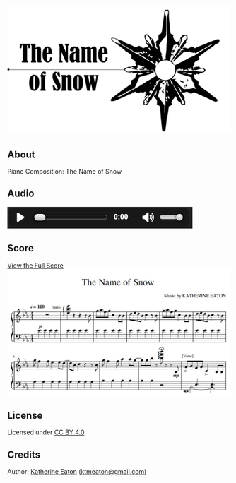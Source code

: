 # ![ktmeaton/the-name-of-snow](https://github.com/ktmeaton/the-name-of-snow/blob/master/images/The_Name_Of_Snow_logo.png)  

## About
Piano Composition: The Name of Snow  

## Audio
[![The_Name_Of_Snow_mp3](https://github.com/ktmeaton/the-name-of-snow/blob/master/images/media_player_mp3.png)](https://drive.google.com/open?id=11rErxMT0VbbQDg9pIrMq8wq9p0kJWOKX)

## Score
[View the Full Score](https://github.com/ktmeaton/the-name-of-snow/blob/master/pdf/The_Name_of_Snow.pdf)  
<img src="https://github.com/ktmeaton/the-name-of-snow/blob/master/images/The_Name_Of_Snow_score_preview.jpg" alt="The_Name_Of_Snow_score_preview" width="700px"/>

## License
Licensed under [CC BY 4.0](https://github.com/ktmeaton/the-name-of-snow/blob/master/LICENSE.md).

## Credits
Author: [Katherine Eaton](https://github.com/ktmeaton) (ktmeaton@gmail.com)  
